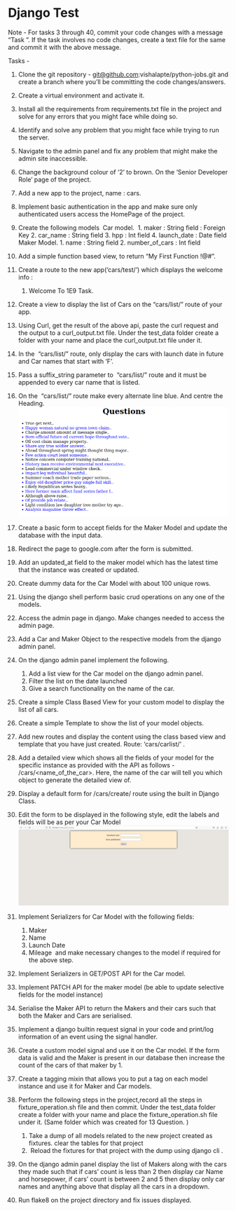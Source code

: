 # Django Test


Note - For tasks 3 through 40, commit your code changes with a message “Task <number>”. If the task involves no code changes, create a text file for the same and commit it with the above message.

Tasks -   
1. Clone the git repository - git@github.com:vishalapte/python-jobs.git and create a branch where you’ll be committing the code changes/answers. 
2. Create a virtual environment and activate it.
3. Install all the requirements from requirements.txt file in the project and solve for any errors that you might face while doing so.
4. Identify and solve any problem that you might face while trying to run the server.
5. Navigate to the admin panel and fix any problem that might make the admin site inaccessible.
6. Change the background colour of ‘2’ to brown. On the ‘Senior Developer Role’ page of the project.
7. Add a new app to the project, name : cars.
8. Implement basic authentication in the app and make sure only authenticated users access the HomePage of the project.
9. Create the following models 
      Car model. 
          1. maker : String field : Foreign Key
          2. car_name : String field
          3. hpp : Int field
          4. launch_date : Date field
      Maker Model.
          1. name : String field
          2. number_of_cars : Int field
10. Add a simple function based view, to return “My First Function !@#”.
11. Create a route to the new app(‘cars/test/’) which displays the welcome info :
      1. Welcome To 1E9 Task.
12. Create a view to display the list of Cars on the “cars/list/” route of your app.
13. Using Curl, get the result of the above api, paste the curl request and the output to a curl_output.txt file. Under the test_data folder create a folder with your name and place the curl_output.txt file under it.
14. In the  “cars/list/” route, only display the cars with launch date in future and Car names that start with ‘F’.
15. Pass a suffix_string parameter to  “cars/list/” route and it must be appended to every car name that is listed.
16. On the  “cars/list/” route make every alternate line blue. And centre the Heading.
![alt contact 1E9](https://github.com/abiradar-enine/python-jobs/blob/dev_ab/common/logo/p1.png?raw=True "Question 16")

17. Create a basic form to accept fields for the Maker Model and update the database with the input data.
18. Redirect the page to google.com after the form is submitted.
19. Add an updated_at field to the maker model which has the latest time that the instance was created or updated.
20. Create dummy data for the Car Model with about 100 unique rows.
21. Using the django shell perform basic crud operations on any one of the models.
22. Access the admin page in django. Make changes needed to access the admin page.
23. Add a Car and Maker Object to the respective models from the django admin panel.

24. On the django admin panel implement the following.
    1. Add a list view for the Car model on the django admin panel. 
    2. Filter the list on the date launched 
    3. Give a search functionality on the name of the car.
25. Create a simple Class Based View for your custom model to display the list of all cars.
26. Create a simple Template to show the list of your model objects.
27. Add new routes and display the content using the class based view and template that you have just created. Route: ‘cars/carlist/’ .
28. Add a detailed view which shows all the fields of your model for the specific instance as provided with the API as follows - /cars/<name_of_the_car>. Here, the name of the car will tell you which object to generate the detailed view of.
29. Display a default form for /cars/create/ route using the built in Django Class.
30. Edit the form to be displayed in the following style, edit the labels and fields will be as per your Car Model
![alt contact 1E9](https://github.com/abiradar-enine/python-jobs/blob/dev_ab/common/logo/p2.png?raw=True "Question 16")
32. Implement Serializers for Car Model with the following fields:
    1. Maker
    2. Name
    3. Launch Date
    4. Mileage 
    and make necessary changes to the model if required for the above step.
33. Implement Serializers in GET/POST API for the Car model.
34. Implement PATCH API for the maker model (be able to update selective fields for the model instance)
35. Serialise the Maker API to return the Makers and their cars such that both the Maker and Cars are serialised.
36. Implement a django builtin request signal in your code and print/log information of an event using the signal handler.
37. Create a custom model signal and use it on the Car model. If the form data is valid and the Maker is present in our database then increase the count of the cars of that maker by 1.
38. Create a tagging mixin that allows you to put a tag on each model instance and use it for Maker and Car models.

39. Perform the following steps in the project,record all the steps in fixture_operation.sh file and then commit. Under the test_data folder create a folder with your name and place the fixture_operation.sh file under it. (Same folder which was created for 13 Question. )
    1. Take a dump of all models related to the new project created as fixtures. clear the tables for that project
    2.  Reload the fixtures for that project with the dump using django cli .
40. On the django admin panel display the list of Makers along with the cars they made such that if cars’ count is less than 2 then display car Name and horsepower, if cars’ count is between 2 and 5 then display only car names and anything above that display all the cars in a dropdown.
41. Run flake8 on the project directory and fix issues displayed.
